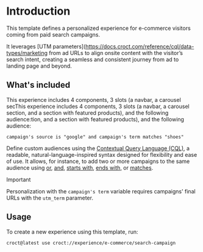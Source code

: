 # Introduction

This template defines a personalized experience for e-commerce visitors coming from paid search campaigns.

It leverages [UTM parameters](https://docs.croct.com/reference/cql/data-types/marketing from ad URLs to align onsite content with the visitor’s search intent, creating a seamless and consistent journey from ad to landing page and beyond.

## What's included

This experience includes 4 components, 3 slots (a navbar, a carousel secThis experience includes 4 components, 3 slots (a navbar, a carousel section, and a section with featured products), and the following audience:tion, and a section with featured products), and the following audience:

```cql
campaign's source is "google" and campaign's term matches "shoes"
```

Define custom audiences using the [Contextual Query Language (CQL)](https://docs.croct.com/reference/cql/introduction), a readable, natural-language-inspired syntax designed for flexibility and ease of use. It allows, for instance, to add two or more campaigns to the same audience using [or](https://docs.croct.com/reference/cql/expressions/operations/logical#or), [and](https://docs.croct.com/reference/cql/expressions/operations/logical#and), [starts with](https://docs.croct.com/reference/cql/expressions/tests/string#starts-with), [ends with](https://docs.croct.com/reference/cql/expressions/tests/string#ends-with), or [matches](https://docs.croct.com/reference/cql/expressions/tests/string#matches).

> [!IMPORTANT]
> Personalization with the `campaign's term` variable requires campaigns' final URLs with the `utm_term` parameter.

## Usage

To create a new experience using this template, run:

```js-pm
croct@latest use croct://experience/e-commerce/search-campaign
```
